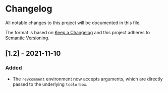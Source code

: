 # Changelog
All notable changes to this project will be documented in this file.

The format is based on [Keep a Changelog](http://keepachangelog.com/en/1.0.0/)
and this project adheres to [Semantic Versioning](http://semver.org/spec/v2.0.0.html).


## [1.2] - 2021-11-10
### Added
- The `revcomment` environment now accepts arguments, which are directly passed
  to the underlying `tcolorbox`.
